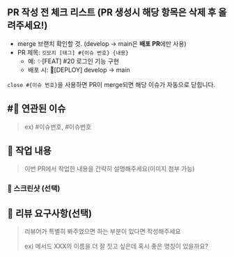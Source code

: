 ## PR 작성 전 체크 리스트 (PR 생성시 해당 항목은 삭제 후 올려주세요!)

- merge 브랜치 확인할 것. (develop → main은 **배포 PR**에만 사용)
- PR 제목: `깃모지 [태그] #{이슈 번호} {내용}`
    - 예: ✨[FEAT] #20 로그인 기능 구현
    - 배포 시: 🚀[DEPLOY] develop → main
  
`close #{이슈 번호}`을 사용하면 PR이 merge되면 해당 이슈가 자동으로 닫힙니다.

## #⃣ 연관된 이슈

> ex) #이슈번호, #이슈번호

## 📝 작업 내용

> 이번 PR에서 작업한 내용을 간략히 설명해주세요(이미지 첨부 가능)

### 📸 스크린샷 (선택)

## 💬 리뷰 요구사항(선택)

> 리뷰어가 특별히 봐주었으면 하는 부분이 있다면 작성해주세요
>
> ex) 메서드 XXX의 이름을 더 잘 짓고 싶은데 혹시 좋은 명칭이 있을까요?